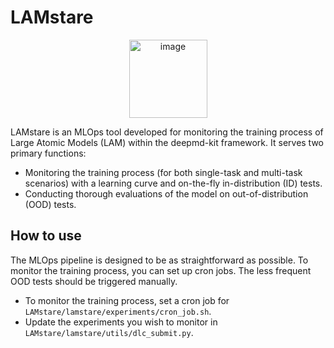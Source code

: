 # LAMstare
<p align="center">
<img width="125" alt="image" src="https://github.com/user-attachments/assets/e4949ee3-1ec6-4eab-b817-b1596035bcc2">
</p>

LAMstare is an MLOps tool developed for monitoring the training process of Large Atomic Models (LAM) within the deepmd-kit framework. It serves two primary functions:
- Monitoring the training process (for both single-task and multi-task scenarios) with a learning curve and on-the-fly in-distribution (ID) tests.
- Conducting thorough evaluations of the model on out-of-distribution (OOD) tests.



## How to use

The MLOps pipeline is designed to be as straightforward as possible. To monitor the training process, you can set up cron jobs. The less frequent OOD tests should be triggered manually.

- To monitor the training process, set a cron job for `LAMstare/lamstare/experiments/cron_job.sh`.
- Update the experiments you wish to monitor in `LAMstare/lamstare/utils/dlc_submit.py`.